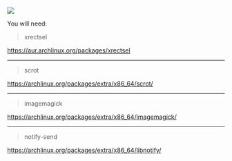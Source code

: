 
![](https://i.imgur.com/LGil6hq.jpg)

You will need:

>xrectsel

https://aur.archlinux.org/packages/xrectsel

---

>scrot

https://archlinux.org/packages/extra/x86_64/scrot/

---

>imagemagick

https://archlinux.org/packages/extra/x86_64/imagemagick/

---

>notify-send

https://archlinux.org/packages/extra/x86_64/libnotify/